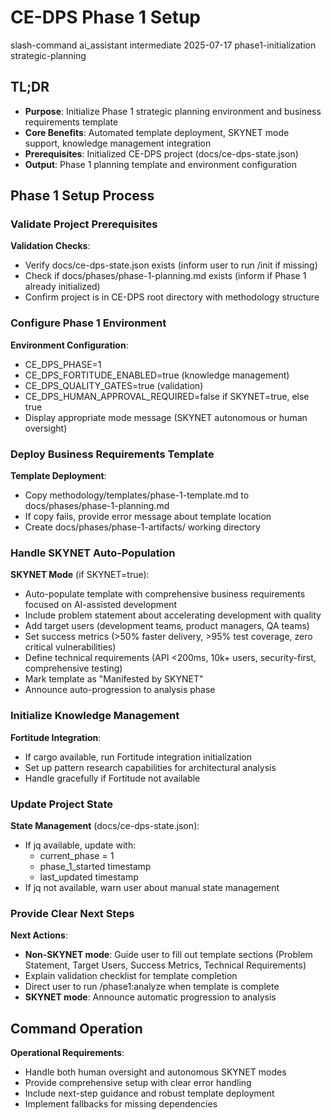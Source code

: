 # <context>CE-DPS Phase 1 Setup</context>

<meta>
  <title>CE-DPS Phase 1 Strategic Planning Setup</title>
  <type>slash-command</type>
  <audience>ai_assistant</audience>
  <complexity>intermediate</complexity>
  <updated>2025-07-17</updated>
  <scope>phase1-initialization</scope>
  <phase>strategic-planning</phase>
</meta>

## <summary priority="critical">TL;DR</summary>
- **Purpose**: Initialize Phase 1 strategic planning environment and business requirements template
- **Core Benefits**: Automated template deployment, SKYNET mode support, knowledge management integration
- **Prerequisites**: Initialized CE-DPS project (docs/ce-dps-state.json)
- **Output**: Phase 1 planning template and environment configuration

## <instructions priority="high">Phase 1 Setup Process</instructions>

### <step-1>Validate Project Prerequisites</step-1>
**Validation Checks**:
- Verify docs/ce-dps-state.json exists (inform user to run /init if missing)
- Check if docs/phases/phase-1-planning.md exists (inform if Phase 1 already initialized)
- Confirm project is in CE-DPS root directory with methodology structure

### <step-2>Configure Phase 1 Environment</step-2>
**Environment Configuration**:
- CE_DPS_PHASE=1
- CE_DPS_FORTITUDE_ENABLED=true (knowledge management)
- CE_DPS_QUALITY_GATES=true (validation)
- CE_DPS_HUMAN_APPROVAL_REQUIRED=false if SKYNET=true, else true
- Display appropriate mode message (SKYNET autonomous or human oversight)

### <step-3>Deploy Business Requirements Template</step-3>
**Template Deployment**:
- Copy methodology/templates/phase-1-template.md to docs/phases/phase-1-planning.md
- If copy fails, provide error message about template location
- Create docs/phases/phase-1-artifacts/ working directory

### <step-4>Handle SKYNET Auto-Population</step-4>
**SKYNET Mode** (if SKYNET=true):
- Auto-populate template with comprehensive business requirements focused on AI-assisted development
- Include problem statement about accelerating development with quality
- Add target users (development teams, product managers, QA teams)
- Set success metrics (>50% faster delivery, >95% test coverage, zero critical vulnerabilities)
- Define technical requirements (API <200ms, 10k+ users, security-first, comprehensive testing)
- Mark template as "Manifested by SKYNET"
- Announce auto-progression to analysis phase

### <step-5>Initialize Knowledge Management</step-5>
**Fortitude Integration**:
- If cargo available, run Fortitude integration initialization
- Set up pattern research capabilities for architectural analysis
- Handle gracefully if Fortitude not available

### <step-6>Update Project State</step-6>
**State Management** (docs/ce-dps-state.json):
- If jq available, update with:
  - current_phase = 1
  - phase_1_started timestamp
  - last_updated timestamp
- If jq not available, warn user about manual state management

### <step-7>Provide Clear Next Steps</step-7>
**Next Actions**:
- **Non-SKYNET mode**: Guide user to fill out template sections (Problem Statement, Target Users, Success Metrics, Technical Requirements)
- Explain validation checklist for template completion
- Direct user to run /phase1:analyze when template is complete
- **SKYNET mode**: Announce automatic progression to analysis

## <expected-behavior priority="medium">Command Operation</expected-behavior>

**Operational Requirements**:
- Handle both human oversight and autonomous SKYNET modes
- Provide comprehensive setup with clear error handling
- Include next-step guidance and robust template deployment
- Implement fallbacks for missing dependencies